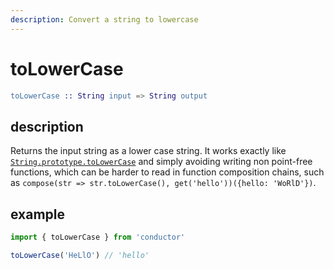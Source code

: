 ```yaml
---
description: Convert a string to lowercase
---
```


# toLowerCase

```erlang
toLowerCase :: String input => String output
```

## description

Returns the input string as a lower case string. It works exactly like [`String.prototype.toLowerCase`](https://developer.mozilla.org/en-US/docs/Web/JavaScript/Reference/Global_Objects/String/toLowerCase) and simply avoiding writing non point-free functions, which can be harder to read in function composition chains, such as `compose(str => str.toLowerCase(), get('hello'))({hello: 'WoRlD'})`.

## example

```javascript
import { toLowerCase } from 'conductor'

toLowerCase('HeLlO') // 'hello'
```

